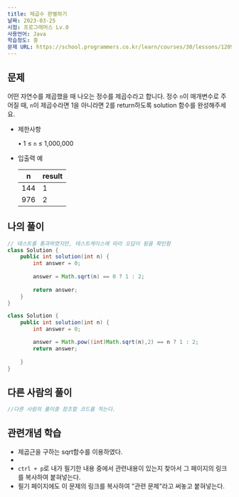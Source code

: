 ```yaml
---
title: 제곱수 판별하기
날짜: 2023-03-25
시험: 프로그래머스 Lv.0
사용언어: Java
학습정도: 중
문제 URL: https://school.programmers.co.kr/learn/courses/30/lessons/120909
---
```


## 문제

어떤 자연수를 제곱했을 때 나오는 정수를 제곱수라고 합니다. 정수 `n`이 매개변수로 주어질 때, `n`이 제곱수라면 1을 아니라면 2를 return하도록 solution 함수를 완성해주세요.

- 제한사항
    
    • 1 ≤ `n` ≤ 1,000,000
    
- 입출력 예
    
    
    | n | result |
    | --- | --- |
    | 144 | 1 |
    | 976 | 2 |

## 나의 풀이

```java
// 테스트를 통과하였지만, 테스트케이스에 따라 오답이 됨을 확인함
class Solution {
    public int solution(int n) {
        int answer = 0;
        
        answer = Math.sqrt(n) == 0 ? 1 : 2;
        
        return answer;
    }
}
```

```java
class Solution {
    public int solution(int n) {
        int answer = 0;

        answer = Math.pow((int)Math.sqrt(n),2) == n ? 1 : 2;
        return answer;
            
    }
}
```

## 다른 사람의 풀이

```java
//다른 사람의 풀이중 참조할 코드를 적는다.
```

## 관련개념 학습

- 제곱근을 구하는 sqrt함수를 이용하였다.
- 
- `ctrl + p`로 내가 필기한 내용 중에서 관련내용이 있는지 찾아서 그 페이지의 링크를 복사하여 붙혀넣는다.
- 필기 페이지에도 이 문제의 링크를 복사하여 "관련 문제"라고 써놓고 붙혀넣는다.